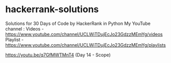 # hackerrank-solutions
Solutions for 30 Days of Code by HackerRank in Python
My YouTube channel : 
Videos - https://www.youtube.com/channel/UCLWiTDujEcJo23GdzzMEmYg/videos
Playlist - https://www.youtube.com/channel/UCLWiTDujEcJo23GdzzMEmYg/playlists

https://youtu.be/q7GfMWTMnT4 (Day 14 - Scope)
